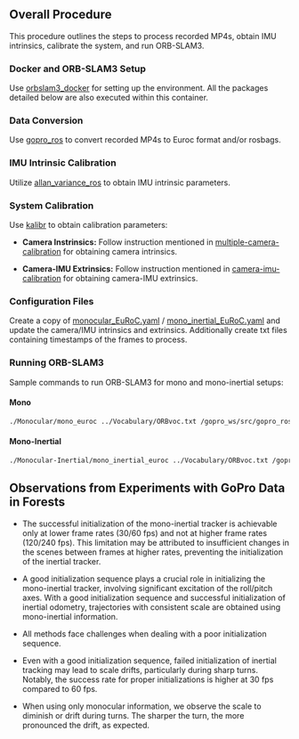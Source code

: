 ## Overall Procedure

This procedure outlines the steps to process recorded MP4s, obtain IMU intrinsics, calibrate the system, and run ORB-SLAM3.

### Docker and ORB-SLAM3 Setup

Use [orbslam3_docker](https://github.com/jahaniam/orbslam3_docker) for setting up the environment. All the packages detailed below are also executed within this container.


### Data Conversion

Use [gopro_ros](https://github.com/AutonomousFieldRoboticsLab/gopro_ros) to convert recorded MP4s to Euroc format and/or rosbags.

### IMU Intrinsic Calibration

Utilize [allan_variance_ros](https://github.com/ori-drs/allan_variance_ros) to obtain IMU intrinsic parameters.

### System Calibration

Use [kalibr](https://github.com/ethz-asl/kalibr) to obtain calibration parameters:

- **Camera Instrinsics:**
  Follow instruction mentioned in [multiple-camera-calibration](https://github.com/ethz-asl/kalibr/wiki/multiple-camera-calibration) for obtaining camera intrinsics.

- **Camera-IMU Extrinsics:**
  Follow instruction mentioned  in [camera-imu-calibration](https://github.com/ethz-asl/kalibr/wiki/camera-imu-calibration) for obtaining camera-IMU extrinsics.


### Configuration Files 

Create a copy of [monocular_EuRoC.yaml](config%2Fmonocular_EuRoC.yaml) / [mono_inertial_EuRoC.yaml](config%2Fmono_inertial_EuRoC.yaml) and update the camera/IMU intrinsics and extrinsics. Additionally create txt files containing timestamps of the frames to process. 

### Running ORB-SLAM3

Sample commands to run ORB-SLAM3 for mono and mono-inertial setups:

#### Mono

```bash
./Monocular/mono_euroc ../Vocabulary/ORBvoc.txt /gopro_ws/src/gopro_ros/data/GX010035/EuRoC.yaml /gopro_ws/src/gopro_ros/data/GX010035 /gopro_ws/src/gopro_ros/data/GX010035/EuRoC_timestamps_30fps.txt
```

#### Mono-Inertial

```bash
./Monocular-Inertial/mono_inertial_euroc ../Vocabulary/ORBvoc.txt /gopro_ws/src/gopro_ros/data/GX010035/EuRoC_MI.yaml /gopro_ws/src/gopro_ros/data/GX010035 /gopro_ws/src/gopro_ros/data/GX010035/EuRoC_timestamps_30fps.txt

```

## Observations from Experiments with GoPro Data in Forests

- The successful initialization of the mono-inertial tracker is achievable only at lower frame rates (30/60 fps) and not at higher frame rates (120/240 fps). This limitation may be attributed to insufficient changes in the scenes between frames at higher rates, preventing the initialization of the inertial tracker.

- A good initialization sequence plays a crucial role in initializing the mono-inertial tracker, involving significant excitation of the roll/pitch axes. With a good initialization sequence and successful initialization of inertial odometry, trajectories with consistent scale are obtained using mono-inertial information.

- All methods face challenges when dealing with a poor initialization sequence.

- Even with a good initialization sequence, failed initialization of inertial tracking may lead to scale drifts, particularly during sharp turns. Notably, the success rate for proper initializations is higher at 30 fps compared to 60 fps.

- When using only monocular information, we observe the scale to diminish or drift during turns. The sharper the turn, the more pronounced the drift, as expected.
